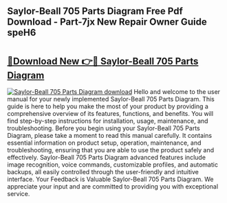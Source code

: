 ## Saylor-Beall 705 Parts Diagram Free Pdf Download - Part-7jx New Repair Owner Guide speH6

# <h2><a href="http://dfmot2a.blite.top/?on=Saylor-Beall+705+Parts+Diagram">🔗Download New 👉🔴 Saylor-Beall 705 Parts Diagram</a></h2>

[![Saylor-Beall 705 Parts Diagram download](https://i.imgur.com/lujVjoI.png)](http://dfmot2a.blite.top/?on=Saylor-Beall+705+Parts+Diagram)
Hello and welcome to the user manual for your newly implemented Saylor-Beall 705 Parts Diagram. This guide is here to help you make the most of your product by providing a comprehensive overview of its features, functions, and benefits. You will find step-by-step instructions for installation, usage, maintenance, and troubleshooting. Before you begin using your Saylor-Beall 705 Parts Diagram, please take a moment to read this manual carefully. It contains essential information on product setup, operation, maintenance, and troubleshooting, ensuring that you are able to use the product safely and effectively. Saylor-Beall 705 Parts Diagram advanced features include image recognition, voice commands, customizable profiles, and automatic backups, all easily controlled through the user-friendly and intuitive interface. Your Feedback is Valuable Saylor-Beall 705 Parts Diagram. We appreciate your input and are committed to providing you with exceptional service.

